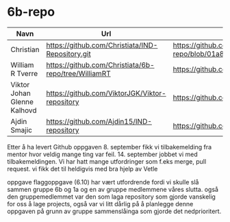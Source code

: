 # 6b-repo

|Navn|Url|selvevaluering|
|---|---|---|
|Christian|https://github.com/Christiata/IND-Repository.git| https://github.com/Christiata/6b-repo/blob/01a8c5e1c6b86229edf6f20ae84cd5f0a8429e43/selvevaluering%20Chris%20github
|William R Tverre|https://github.com/Christiata/6b-repo/tree/WilliamRT|https://github.com/Christiata/6b-repo/blob/WilliamRT/selvevaulering
|Viktor Johan Glenne Kalhovd|https://github.com/ViktorJGK/Viktor-repository|https://github.com/Christiata/6b-repo/blob/ViktorJGK/Selvevaluering
|Ajdin Smajic|https://github.com/Ajdin15/IND-repository|https://github.com/Christiata/6b-repo/blob/ajdin-smajic/selvevaluering

Etter å ha levert Github oppgaven 8. september fikk vi tilbakemelding fra mentor hvor veldig mange ting var feil. 14. september jobbet vi med tilbakemeldingen. Vi har hatt mange utfordringer som f.eks merge, pull request. vi fikk det til heldigvis med bra hjelp av Vetle



oppgave flaggoppgave (6.10) har vært utfordrende fordi vi skulle slå sammen gruppe 6b og 1a og en av gruppe medlemmene våres slutta. også den gruppemedlemmet var den som laga repository som gjorde vanskelig for oss å lage projects, også var vi litt dårlig på å planlegge denne oppgaven på grunn av gruppe sammenslåinga som gjorde det nedprioritert. 
